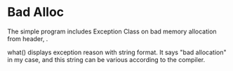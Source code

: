 # Bad Alloc

The simple program includes Exception Class on bad memory allocation from header, <new>.

what() displays exception reason with string format.
It says "bad allocation" in my case, and this string can be various according to the compiler.
